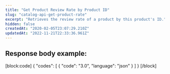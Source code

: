 ```yaml
---
title: "Get Product Review Rate by Product ID"
slug: "catalog-api-get-product-rate"
excerpt: "Retrieves the review rate of a product by this product's ID."
hidden: false
createdAt: "2020-02-05T23:07:29.210Z"
updatedAt: "2022-11-21T22:33:36.961Z"
---
```

## Response body example:
[block:code]
{
  "codes": [
    {
      "code": "3.0",
      "language": "json"
    }
  ]
}
[/block]
